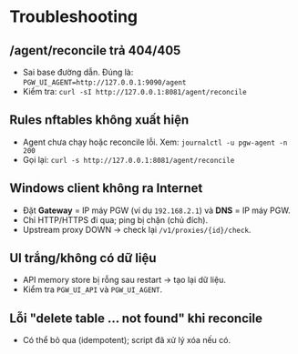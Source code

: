 # Troubleshooting

## /agent/reconcile trả 404/405
- Sai base đường dẫn. Đúng là: `PGW_UI_AGENT=http://127.0.0.1:9090/agent`
- Kiểm tra: `curl -sI http://127.0.0.1:8081/agent/reconcile`

## Rules nftables không xuất hiện
- Agent chưa chạy hoặc reconcile lỗi. Xem: `journalctl -u pgw-agent -n 200`
- Gọi lại: `curl -s http://127.0.0.1:8081/agent/reconcile`

## Windows client không ra Internet
- Đặt **Gateway** = IP máy PGW (ví dụ `192.168.2.1`) và **DNS** = IP máy PGW.
- Chỉ HTTP/HTTPS đi qua; ping bị chặn (chủ đích).
- Upstream proxy DOWN → check lại `/v1/proxies/{id}/check`.

## UI trắng/không có dữ liệu
- API memory store bị rỗng sau restart → tạo lại dữ liệu.
- Kiểm tra `PGW_UI_API` và `PGW_UI_AGENT`.

## Lỗi "delete table ... not found" khi reconcile
- Có thể bỏ qua (idempotent); script đã xử lý xóa nếu có.
